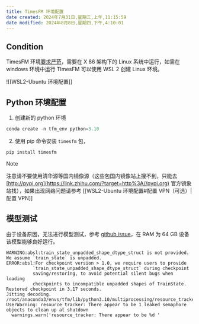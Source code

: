 ```yaml
---
title: TimesFM 环境配置
date created: 2024年7月31日,星期三,上午,11:15:59
date modified: 2024年8月8日,星期四,下午,4:10:01
---
```

## Condition

TimesFM 环境[要求严苛](https://github.com/google-research/timesfm/issues/1)，需要在 X 86 架构下的 Linux 系统中运行，如需在 windows 环境中运行 TImesFM 可以使用 WSL 2 创建 Linux 环境。

![[WSL2-Ubuntu 环境配置]]

## Python 环境配置

1. 创建新的 python 环境

```python
conda create -n tfm_env python=3.10
```

2. 使用 pip 命令安装 `timesfm` 包，

```python
pip install timesfm
```

> [!NOTE]
> 注意请不要使用清华源等国内镜像源（这些包国内镜像站上搜不到，只能去 [http://pypi.org](https://link.zhihu.com/?target=http%3A//pypi.org) 官方镜象站找），如果出现网络问题请参考 [[WSL2-Ubuntu 环境配置#配置 VPN（可选）|配置 VPN]]

## 模型测试

由于设备原因，无法进行模型测试，参考 [github issue](https://github.com/google-research/timesfm/issues/80)，在 RAM 为 64 GB 设备该模型能够良好运行。

```note
WARNING:absl:train_state_unpadded_shape_dtype_struct is not provided. We assume `train_state` is unpadded.
ERROR:absl:For checkpoint version > 1.0, we require users to provide
          `train_state_unpadded_shape_dtype_struct` during checkpoint
          saving/restoring, to avoid potential silent bugs when loading
          checkpoints to incompatible unpadded shapes of TrainState.
Restored checkpoint in 3.17 seconds.
Jitting decoding.
/root/anaconda3/envs/tfm/lib/python3.10/multiprocessing/resource_tracker.py:224: UserWarning: resource_tracker: There appear to be 1 leaked semaphore objects to clean up at shutdown
  warnings.warn('resource_tracker: There appear to be %d '
```
